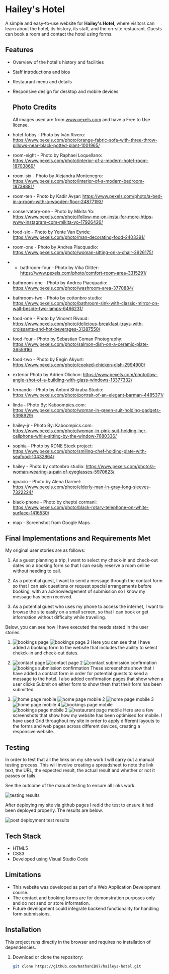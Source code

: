 # Hailey's Hotel

A simple and easy-to-use website for **Hailey's Hotel**, where visitors can learn about the hotel, its history, its staff, and the on-site restaurant. Guests can book a room and contact the hotel using forms.

## Features

- Overview of the hotel's history and facilities
- Staff introductions and bios
- Restaurant menu and details
- Responsive design for desktop and mobile devices

  ## Photo Credits

  All images used are from www.pexels.com and have a Free to Use license.

- hotel-lobby - Photo by Iván Rivero: https://www.pexels.com/photo/orange-fabric-sofa-with-three-throw-pillows-near-black-potted-plant-1001965/
- room-eight - Photo by Raphael Loquellano: https://www.pexels.com/photo/interior-of-a-modern-hotel-room-18703869/
- room-six - Photo by Alejandra Montenegro: https://www.pexels.com/photo/interior-of-a-modern-bedroom-18738881/
- room-ten - Photo by Kadir Avşar: https://www.pexels.com/photo/a-bed-in-a-room-with-a-wooden-floor-24877193/
- conservatory-one - Photo by Mikita Yo: https://www.pexels.com/photo/follow-me-on-insta-for-more-https-www-instagram-com-mikita-yo-17926426/
- food-six - Photo by Yente Van Eynde: https://www.pexels.com/photo/man-decorating-food-2403391/
- room-one - Photo by Andrea Piacquadio: https://www.pexels.com/photo/woman-sitting-on-a-chair-3926175/
- - bathroom-four - Photo by Vika Glitter: https://www.pexels.com/photo/comfort-room-area-3315291/
- bathroom-one - Photo by Andrea Piacquadio: https://www.pexels.com/photo/washroom-area-3770884/
- bathroom-two - Photo by cottonbro studio: https://www.pexels.com/photo/bathroom-sink-with-classic-mirror-on-wall-beside-two-lamps-6466231/
- food-one - Photo by Vincent Rivaud: https://www.pexels.com/photo/delicious-breakfast-trays-with-croissants-and-hot-beverages-31387550/
- food-four - Photo by Sebastian Coman Photography: https://www.pexels.com/photo/salmon-dish-on-a-ceramic-plate-3655916/
- food-two - Photo by Engin Akyurt: https://www.pexels.com/photo/cooked-chicken-dish-2994900/
- exterior Photo by Adrien Olichon: https://www.pexels.com/photo/low-angle-shot-of-a-building-with-glass-windows-13377332/
- fernando - Photo by Antoni Shkraba Studio: https://www.pexels.com/photo/portrait-of-an-elegant-barman-4485371/
- linda - Photo By: Kaboompics.com: https://www.pexels.com/photo/woman-in-green-suit-holding-gadgets-5398929/
- hailey-jr - Photo By: Kaboompics.com: https://www.pexels.com/photo/woman-in-pink-suit-holding-her-cellphone-while-sitting-by-the-window-7680336/
- sophia - Photo by RDNE Stock project: https://www.pexels.com/photo/smiling-chef-holding-plate-with-seafood-10432864/
- hailey - Photo by cottonbro studio: https://www.pexels.com/photo/a-woman-wearing-a-pair-of-eyeglasses-5970623/
- ignacio - Photo by Alena Darmel: https://www.pexels.com/photo/elderly-man-in-gray-long-sleeves-7322224/
- black-phone - Photo by chepté cormani: https://www.pexels.com/photo/black-rotary-telephone-on-white-surface-1416530/
- map - Screenshot from Google Maps

## Final Implementations and Requirements Met

My original user stories are as follows:

1. As a guest planning a trip, I want to select my check-in and check-out dates on a booking form so that I can easily reserve a room online without needing to call.

2. As a potential guest, I want to send a message through the contact form so that I can ask questions or request special arrangements before booking, with an acknowledgement of submission so I know my message has been received.

3. As a potential guest who uses my phone to access the internet, I want to browse the site easily on a small screen, so that I can book or get information without difficulty while travelling.

Below, you can see how I have executed the needs stated in the user stories.

1. ![bookings page](assets/readme-images/bookings-page.png)
   ![bookings page 2](assets/readme-images/bookings-page-2.png)
   Here you can see that I have added a booking form to the website that includes the ability to select chekck-in and check-out dates.

2. ![contact page](assets/readme-images/contact-page.png)
   ![contact page 2](assets/readme-images/contact-page-2.png)
   ![contact submission confirmation](assets/readme-images/contact-submission.png)
   ![bookings submission confirmation](assets/readme-images/booking-submission.png)
   These screenshots show that I have added a contact form in order for potential guests to send a message to the hotel. I also added confirmation pages that show when a user clicks Submit on either form to show them that their form has been submitted.

3. ![home page mobile](assets/readme-images/mobile-home.png)
   ![home page mobile 2](assets/readme-images/mobile-home-2.png)
   ![home page mobile 3](assets/readme-images/mobile-home-3.png)
   ![home page mobile 4](assets/readme-images/mobile-home-4.png)
   ![bookings page mobile](assets/readme-images/mobile-bookings.png)
   ![bookings page mobile 2](assets/readme-images/mobile-bookings-2.png)
   ![restaurant page mobile](assets/readme-images/mobile-restaurant.png)
   Here are a few screenshots that show how my website has been optimised for mobile. I have used Grid throughout my site in order to apply different layouts to the forms and web pages across different devices, creating a responsive website.

## Testing

In order to test that all the links on my site work I will carry out a manual testing process. This will involve creating a spreadsheet to note the link text, the URL, the expected result, the actual result and whether or not it passes or fails.

See the outcome of the manual testing to ensure all links work.

![testing results](assets/readme-images/testing-results.png)

After deploying my site via github pages I redid the test to ensure it had been deployed properly. The results are below.

![post deployment test results](assets/readme-images/post-deployment-test-results.png)

## Tech Stack

- HTML5
- CSS3
- Developed using Visual Studio Code

## Limitations

- This website was developed as part of a Web Application Development course.
- The contact and booking forms are for demonstration purposes only and do not send or store information.
- Future development could integrate backend functionality for handling form submissions.

## Installation

This project runs directly in the browser and requires no installation of dependencies.

1. Download or clone the repository:
   ```bash
   git clone https://github.com/NathanCB97/haileys-hotel.git
   ```
